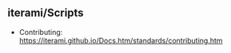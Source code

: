 iterami/Scripts
---------------

* Contributing: https://iterami.github.io/Docs.htm/standards/contributing.htm
